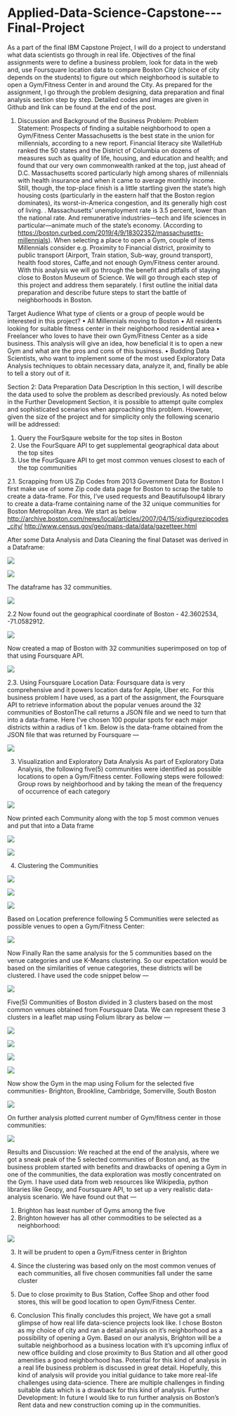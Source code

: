 # Applied-Data-Science-Capstone---Final-Project
As a part of the final IBM Capstone Project, I will do a project to understand what data scientists go through in real life. Objectives of the final assignments were to define a business problem, look for data in the web and, use Foursquare location data to compare Boston City (choice of city depends on the students) to figure out which neighborhood is suitable to open a Gym/Fitness Center in and around the City. As prepared for the assignment, I go through the problem designing, data preparation and final analysis section step by step. Detailed codes and images are given in Github and link can be found at the end of the post.

1. Discussion and Background of the Business Problem:
Problem Statement: Prospects of finding a suitable neighborhood to open a Gym/Fitness Center
Massachusetts is the best state in the union for millennials, according to a new report.
Financial literacy site WalletHub ranked the 50 states and the District of Columbia on dozens of measures such as quality of life, housing, and education and health; and found that our very own commonwealth ranked at the top, just ahead of D.C.
Massachusetts scored particularly high among shares of millennials with health insurance and when it came to average monthly income.
Still, though, the top-place finish is a little startling given the state’s high housing costs (particularly in the eastern half that the Boston region dominates), its worst-in-America congestion, and its generally high cost of living.
. Massachusetts’ unemployment rate is 3.5 percent, lower than the national rate. And remunerative industries—tech and life sciences in particular—animate much of the state’s economy. (According to https://boston.curbed.com/2019/4/9/18302352/massachusetts-millennials).
When selecting a place to open a Gym, couple of items Millennials consider e.g. Proximity to Financial district, proximity to public transport (Airport, Train station, Sub-way, ground transport), health food stores, Caffe,and not enough Gym/Fitness center around.
With this analysis we will go through the benefit and pitfalls of staying close to Boston Museum of Science.
We will go through each step of this project and address them separately. I first outline the initial data preparation and describe future steps to start the battle of neighborhoods in Boston.

Target Audience
What type of clients or a group of people would be interested in this project?
•	All Millennials moving to Boston
•	All residents looking for suitable fitness center in their neighborhood residential area
•	Freelancer who loves to have their own Gym/Fitness Center as a side business. This analysis will give an idea, how beneficial it is to open a new Gym and what are the pros and cons of this business.
•	Budding Data Scientists, who want to implement some of the most used Exploratory Data Analysis techniques to obtain necessary data, analyze it, and, finally be able to tell a story out of it.

Section 2: Data Preparation
Data Description
In this section, I will describe the data used to solve the problem as described previously.
As noted below in the Further Development Section, it is possible to attempt quite complex and sophisticated scenarios when approaching this problem. However, given the size of the project and for simplicity only the following scenario will be addressed:
1.	Query the FourSqaure website for the top sites in Boston
2.	Use the FourSquare API to get supplemental geographical data about the top sites
3.	Use the FourSquare API to get most common venues closest to each of the top communities

2.1. Scrapping from US Zip Codes from 2013 Government Data for Boston
I first make use of some Zip code data page for Boston to scrap the table to create a data-frame. For this, I’ve used requests and Beautifulsoup4 library to create a data-frame containing name of the 32 unique communities for Boston Metropolitan Area. We start as below 
http://archive.boston.com/news/local/articles/2007/04/15/sixfigurezipcodes_city/
http://www.census.gov/geo/maps-data/data/gazetteer.html

After some Data Analysis and Data Cleaning the final Dataset was derived in a Dataframe:

![](pic1.png)

![](Pic2.png)

The dataframe has 32 communities.

![](Pic3.png)

2.2 Now found out the geographical coordinate of Boston  - 42.3602534, -71.0582912.

![](Pic4.png)

Now created a map of Boston with 32 communities superimposed on top of that using Foursquare API. 

![](Pic5.png)

2.3. Using Foursquare Location Data:
Foursquare data is very comprehensive and it powers location data for Apple, Uber etc. For this business problem I have used, as a part of the assignment, the Foursquare API to retrieve information about the popular venues around the 32 communities of BostonThe call returns a JSON file and we need to turn that into a data-frame. Here I’ve chosen 100 popular spots for each major districts within a radius of 1 km. Below is the data-frame obtained from the JSON file that was returned by Foursquare —

![](Pic6.png)

3.	Visualization and Exploratory Data Analysis
As part of Exploratory Data Analysis, the following five(5) communities were identified as possible locations to open a Gym/Fitness center.
Following steps were followed:
  Group rows by neighborhood and by taking the mean of the frequency of occurrence of each category

![](Pic7.png)

Now printed each Community along with the top 5 most common venues and put that into a Data frame

![](Pic8.png)

![](Pic9.png)

4. Clustering the Communities

![](Pic10.png)

![](Pic11.png)

![](Pic12.png)

Based on Location preference following 5 Communities were selected as possible venues to open a Gym/Fitness Center:

![](Pic13.png)

Now Finally Ran the same analysis for the 5 communities based on the venue categories and use K-Means clustering. So our expectation would be based on the similarities of venue categories, these districts will be clustered. I have used the code snippet below —

![](Pic14.png)

Five(5) Communities of Boston divided in 3 clusters based on the most common venues obtained from Foursquare Data.
We can represent these 3 clusters in a leaflet map using Folium library as below —

![](Pic15.png)

![](Pic16.png)

![](Pic17.png)

![](Pic18.png)

Now show the Gym in the map using Folium for the selected five communities- Brighton, Brookline, Cambridge, Somerville, South Boston

![](Pic19.png)

On further analysis plotted current number of Gym/fitness center in those communities:

![](Pic20.png)

Results and Discussion:
We reached at the end of the analysis, where we got a sneak peak of the 5 selected communities of Boston and, as the business problem started with benefits and drawbacks of opening a Gym in one of the communities, the data exploration was mostly concentrated on the Gym. I have used data from web resources like Wikipedia, python libraries like Geopy, and Foursquare API, to set up a very realistic data-analysis scenario. We have found out that —
1.	Brighton has least number of Gyms among the five
2.	Brighton however has all other commodities to be selected as a neighborhood:

![](Pic21.png)

3.	It will be prudent to open a Gym/Fitness center in Brighton
4.	Since the clustering was based only on the most common venues of each communities, all five chosen communities fall under the same cluster 
5.	Due to close proximity to Bus Station, Coffee Shop and other food stores, this will be good location to open Gym/Fitness Center.

6. Conclusion
This finally concludes this project, We have got a small glimpse of how real life data-science projects look like. 
I chose Boston as my choice of city and ran a detail analysis on it’s neighborhood as a possibility of opening a Gym.
Based on our analysis, Brighton will be a suitable neighborhood as a business location with it’s upcoming influx of new office building and close proximity to Bus Station and all other good amenities a good neighborhood has.
Potential for this kind of analysis in a real life business problem is discussed in great detail. Hopefully, this kind of analysis will provide you initial guidance to take more real-life challenges using data-science. There are multiple challenges in finding suitable data which is a drawback for this kind of analysis.
Further Development:
In future I would like to run further analysis on Boston’s Rent data and new construction coming up in the communities.





